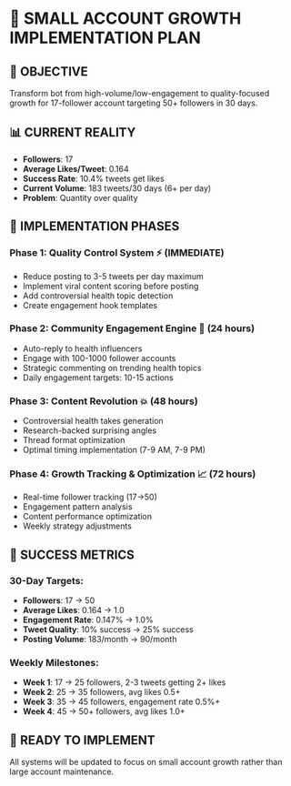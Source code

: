 # 🚀 SMALL ACCOUNT GROWTH IMPLEMENTATION PLAN

## 🎯 OBJECTIVE
Transform bot from high-volume/low-engagement to quality-focused growth for 17-follower account targeting 50+ followers in 30 days.

## 📊 CURRENT REALITY
- **Followers**: 17
- **Average Likes/Tweet**: 0.164
- **Success Rate**: 10.4% tweets get likes
- **Current Volume**: 183 tweets/30 days (6+ per day)
- **Problem**: Quantity over quality

## 🔧 IMPLEMENTATION PHASES

### Phase 1: Quality Control System ⚡ (IMMEDIATE)
- Reduce posting to 3-5 tweets per day maximum
- Implement viral content scoring before posting
- Add controversial health topic detection
- Create engagement hook templates

### Phase 2: Community Engagement Engine 🤝 (24 hours)
- Auto-reply to health influencers
- Engage with 100-1000 follower accounts
- Strategic commenting on trending health topics
- Daily engagement targets: 10-15 actions

### Phase 3: Content Revolution 💥 (48 hours)
- Controversial health takes generation
- Research-backed surprising angles
- Thread format optimization
- Optimal timing implementation (7-9 AM, 7-9 PM)

### Phase 4: Growth Tracking & Optimization 📈 (72 hours)
- Real-time follower tracking (17→50)
- Engagement pattern analysis
- Content performance optimization
- Weekly strategy adjustments

## 🎯 SUCCESS METRICS

### 30-Day Targets:
- **Followers**: 17 → 50
- **Average Likes**: 0.164 → 1.0
- **Engagement Rate**: 0.147% → 1.0%
- **Tweet Quality**: 10% success → 25% success
- **Posting Volume**: 183/month → 90/month

### Weekly Milestones:
- **Week 1**: 17 → 25 followers, 2-3 tweets getting 2+ likes
- **Week 2**: 25 → 35 followers, avg likes 0.5+
- **Week 3**: 35 → 45 followers, engagement rate 0.5%+
- **Week 4**: 45 → 50+ followers, avg likes 1.0+

## 🚀 READY TO IMPLEMENT

All systems will be updated to focus on small account growth rather than large account maintenance.